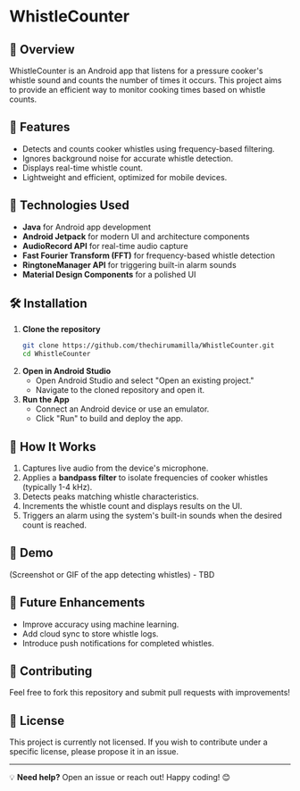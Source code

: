 # WhistleCounter

## 📌 Overview
WhistleCounter is an Android app that listens for a pressure cooker's whistle sound and counts the number of times it occurs. This project aims to provide an efficient way to monitor cooking times based on whistle counts.

## 🚀 Features
- Detects and counts cooker whistles using frequency-based filtering.
- Ignores background noise for accurate whistle detection.
- Displays real-time whistle count.
- Lightweight and efficient, optimized for mobile devices.

## 🔧 Technologies Used
- **Java** for Android app development
- **Android Jetpack** for modern UI and architecture components
- **AudioRecord API** for real-time audio capture
- **Fast Fourier Transform (FFT)** for frequency-based whistle detection
- **RingtoneManager API** for triggering built-in alarm sounds
- **Material Design Components** for a polished UI

## 🛠 Installation
1. **Clone the repository**
   ```bash
   git clone https://github.com/thechirumamilla/WhistleCounter.git
   cd WhistleCounter
   ```
2. **Open in Android Studio**
   - Open Android Studio and select "Open an existing project."
   - Navigate to the cloned repository and open it.
3. **Run the App**
   - Connect an Android device or use an emulator.
   - Click "Run" to build and deploy the app.

## 🎯 How It Works
1. Captures live audio from the device's microphone.
2. Applies a **bandpass filter** to isolate frequencies of cooker whistles (typically 1-4 kHz).
3. Detects peaks matching whistle characteristics.
4. Increments the whistle count and displays results on the UI.
5. Triggers an alarm using the system's built-in sounds when the desired count is reached.

## 📸 Demo
(Screenshot or GIF of the app detecting whistles) - TBD

## 🚀 Future Enhancements
- Improve accuracy using machine learning.
- Add cloud sync to store whistle logs.
- Introduce push notifications for completed whistles.

## 🤝 Contributing
Feel free to fork this repository and submit pull requests with improvements!

## 📜 License
This project is currently not licensed. If you wish to contribute under a specific license, please propose it in an issue.

---

💡 **Need help?** Open an issue or reach out! Happy coding! 😊
